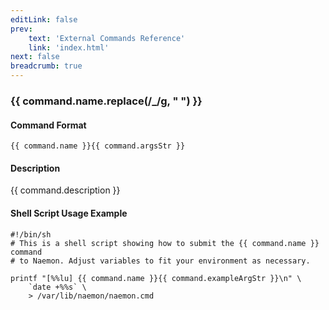 ```yaml
---
editLink: false
prev:
    text: 'External Commands Reference'
    link: 'index.html'
next: false
breadcrumb: true
---
```


<script setup>
const command = {"args":[{"name":"host_name","type":"host"},{"name":"start_time","type":"timestamp"},{"name":"end_time","type":"timestamp"},{"name":"fixed","type":"bool"},{"name":"trigger_id","type":"ulong"},{"name":"duration","type":"ulong"},{"name":"author","type":"str"},{"name":"comment","type":"str"}],"name":"SCHEDULE_AND_PROPAGATE_TRIGGERED_HOST_DOWNTIME","description":"Schedules downtime for a specified host and all of its children (hosts). If the 'fixed' argument is set to one (1), downtime will start and end at the times specified by the 'start' and 'end' arguments. Otherwise, downtime will begin between the 'start' and 'end' times and last for 'duration' seconds. The 'start' and 'end' arguments are specified in time_t format (seconds since the UNIX epoch). Downtime for child hosts are all set to be triggered by the downtime for the specified (parent) host. The specified (parent) host downtime can be triggered by another downtime entry if the 'trigger_id' is set to the ID of another scheduled downtime entry. Set the 'trigger_id' argument to zero (0) if the downtime for the specified (parent) host should not be triggered by another downtime entry.","classes":["host","downtime"],"argsStr":";host_name;start_time;end_time;fixed;trigger_id;duration;author;comment","exampleArgStr":";host1;1478648441;1478638441;1;0;3600;naemonadmin;This is an example comment."};
</script>

<h3>{{ command.name.replace(/_/g, " ") }}</h3>

#### Command Format

`{{ command.name }}{{ command.argsStr }}`

#### Description

{{ command.description }}

#### Shell Script Usage Example

```sh-vue
#!/bin/sh
# This is a shell script showing how to submit the {{ command.name }} command
# to Naemon. Adjust variables to fit your environment as necessary.

printf "[%%lu] {{ command.name }}{{ command.exampleArgStr }}\n" \
    `date +%%s` \
    > /var/lib/naemon/naemon.cmd
```

